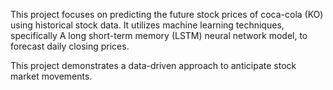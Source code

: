This project focuses on predicting the future stock prices of coca-cola (KO) using historical stock data. It utilizes machine learning techniques, specifically A long short-term memory (LSTM) neural network model, to forecast daily closing prices.

This project demonstrates a data-driven approach to anticipate stock market movements.
